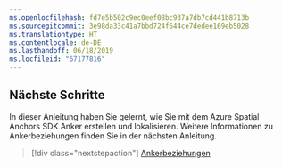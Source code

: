 ```yaml
---
ms.openlocfilehash: fd7e5b502c9ec0eef08bc937a7db7cd441b8713b
ms.sourcegitcommit: 3e98da33c41a7bbd724f644ce7dedee169eb5028
ms.translationtype: HT
ms.contentlocale: de-DE
ms.lasthandoff: 06/18/2019
ms.locfileid: "67177816"
---
```

## <a name="next-steps"></a>Nächste Schritte

In dieser Anleitung haben Sie gelernt, wie Sie mit dem Azure Spatial Anchors SDK Anker erstellen und lokalisieren. Weitere Informationen zu Ankerbeziehungen finden Sie in der nächsten Anleitung.

> [!div class="nextstepaction"]
> [Ankerbeziehungen](/azure/spatial-anchors/concepts/anchor-relationships-way-finding/)
